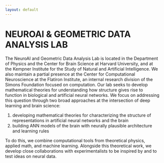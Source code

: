 ```yaml
---
layout: default
---
```


<!--Banner Content-->
<div class="banner">
  <div class="banner-content">
      <div class="col">
          <h1>NEUROAI & GEOMETRIC DATA ANALYSIS LAB</h1>
      </div>
  </div><!--End of Row-->
</div>

<!--Introduction-->

<div class="section">
<p>The NeuroAI and Geometric Data Analysis Lab is located in the Department of Physics and the Center for Brain Science at Harvard University, and at the Kempner Institute for the Study of Natural and Artificial Intelligence. We also maintain a partial presence at the Center for Computational Neuroscience at the Flatiron Institute, an internal research division of the Simons Foundation focused on computation. Our lab seeks to develop mathematical theories for understanding how structure gives rise to function in biological and artificial neural networks. We focus on addressing this question through two broad approaches at the intersection of deep learning and brain science:</p>
<ol>
<li>developing mathematical theories for characterizing the structure of representations in artificial neural networks and the brain </li>
<li>building ANN models of the brain with neurally plausible architecture and learning rules </li>
</ol>
<p>To do this, we combine computational tools from theoretical physics, applied math, and machine learning. Alongside this theoretical work, we develop close collaborations with experimentalists to be inspired by and to test ideas on neural data.</p>
</div>
<!--End of Introduction-->

